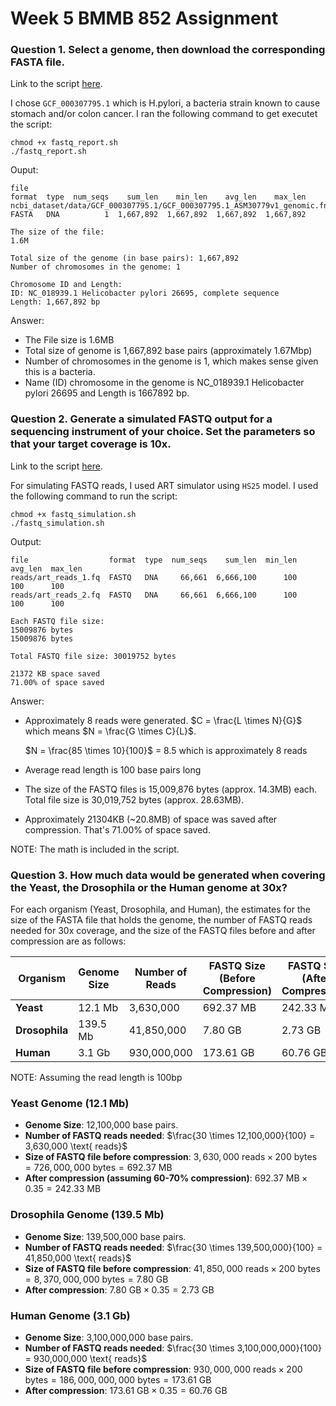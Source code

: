 # Week 5 BMMB 852 Assignment

### Question 1. Select a genome, then download the corresponding FASTA file.

Link to the script [here](https://github.com/stephwon/Applied_Bioinformatics_BMMB852/blob/main/Wk5/fastq_report.sh).

I chose `GCF_000307795.1` which is H.pylori, a bacteria strain known to cause stomach and/or colon cancer.
I ran the following command to get executet the script:
```
chmod +x fastq_report.sh
./fastq_report.sh
```
Ouput:
```
file                                                                      format  type  num_seqs    sum_len    min_len    avg_len    max_len
ncbi_dataset/data/GCF_000307795.1/GCF_000307795.1_ASM30779v1_genomic.fna  FASTA   DNA          1  1,667,892  1,667,892  1,667,892  1,667,892

The size of the file:
1.6M

Total size of the genome (in base pairs): 1,667,892
Number of chromosomes in the genome: 1

Chromosome ID and Length:
ID: NC_018939.1 Helicobacter pylori 26695, complete sequence
Length: 1,667,892 bp
```
Answer:
* The File size is 1.6MB
* Total size of genome is 1,667,892 base pairs (approximately 1.67Mbp)
* Number of chromosomes in the genome is 1, which makes sense given this is a bacteria. 
* Name (ID) chromosome in the genome is NC_018939.1 Helicobacter pylori 26695 and Length is 1667892 bp.

### Question 2. Generate a simulated FASTQ output for a sequencing instrument of your choice.  Set the parameters so that your target coverage is 10x.

Link to the script [here](https://github.com/stephwon/Applied_Bioinformatics_BMMB852/blob/main/Wk5/fastq_simulation.sh).

For simulating FASTQ reads, I used ART simulator using `HS25` model.
I used the following command to run the script:
```
chmod +x fastq_simulation.sh
./fastq_simulation.sh
```

Output:
```
file                  format  type  num_seqs    sum_len  min_len  avg_len  max_len
reads/art_reads_1.fq  FASTQ   DNA     66,661  6,666,100      100      100      100
reads/art_reads_2.fq  FASTQ   DNA     66,661  6,666,100      100      100      100

Each FASTQ file size:
15009876 bytes
15009876 bytes

Total FASTQ file size: 30019752 bytes

21372 KB space saved
71.00% of space saved

```

Answer:
* Approximately 8 reads were generated. $C = \frac{L \times N}{G}$ which means $N = \frac{G \times C}{L}$.

  $N = \frac{85 \times 10}{100}$ = 8.5 which is approximately 8 reads

* Average read length is 100 base pairs long

* The size of the FASTQ files is 15,009,876 bytes (approx. 14.3MB) each. Total file size is 30,019,752 bytes (approx. 28.63MB).

* Approximately 21304KB (~20.8MB) of space was saved after compression. That's 71.00% of space saved. 

NOTE: The math is included in the script. 

### Question 3. How much data would be generated when covering the Yeast,  the Drosophila or the Human genome at 30x?


For each organism (Yeast, Drosophila, and Human), the estimates for the size of the FASTA file that holds the genome, the number of FASTQ reads needed for 30x coverage, and the size of the FASTQ files before and after compression are as follows:

| **Organism**       | **Genome Size** | **Number of Reads** | **FASTQ Size (Before Compression)** | **FASTQ Size (After Compression)** |
|--------------------|-----------------|---------------------|-------------------------------------|------------------------------------|
| **Yeast**          | 12.1 Mb         | 3,630,000           | 692.37 MB                           | 242.33 MB                         |
| **Drosophila**     | 139.5 Mb        | 41,850,000          | 7.80 GB                             | 2.73 GB                           |
| **Human**          | 3.1 Gb          | 930,000,000         | 173.61 GB                           | 60.76 GB                          |

NOTE: Assuming the read length is 100bp

### **Yeast Genome (12.1 Mb)**
- **Genome Size**: 12,100,000 base pairs.
- **Number of FASTQ reads needed**: 
    $\frac{30 \times 12,100,000}{100} = 3,630,000 \text{ reads}$
- **Size of FASTQ file before compression**: 
    $3,630,000 \text{ reads} \times 200 \text{ bytes} = 726,000,000 \text{ bytes} = 692.37 \text{ MB}$
- **After compression (assuming 60-70% compression)**: 
    $692.37 \text{ MB} \times 0.35 = 242.33 \text{ MB}$

### **Drosophila Genome (139.5 Mb)**
- **Genome Size**: 139,500,000 base pairs.
- **Number of FASTQ reads needed**: 
    $\frac{30 \times 139,500,000}{100} = 41,850,000 \text{ reads}$
- **Size of FASTQ file before compression**: 
    $41,850,000 \text{ reads} \times 200 \text{ bytes} = 8,370,000,000 \text{ bytes} = 7.80 \text{ GB}$
- **After compression**: 
    $7.80 \text{ GB} \times 0.35 = 2.73 \text{ GB}$

### **Human Genome (3.1 Gb)**
- **Genome Size**: 3,100,000,000 base pairs.
- **Number of FASTQ reads needed**: 
    $\frac{30 \times 3,100,000,000}{100} = 930,000,000 \text{ reads}$
- **Size of FASTQ file before compression**: 
    $930,000,000 \text{ reads} \times 200 \text{ bytes} = 186,000,000,000 \text{ bytes} = 173.61 \text{ GB}$
- **After compression**: 
    $173.61 \text{ GB} \times 0.35 = 60.76 \text{ GB}$
